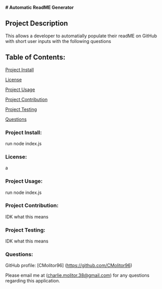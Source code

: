 **# Automatic ReadME Generator**

## Project Description
This allows a developer to automatially populate their readME on GitHub with short user inputs with the following questions

## Table of Contents:
[Project Install](#project-install)

[License](#license)

[Project Usage](#project-usage)

[Project Contribution](#project-contribution)

[Project Testing](#project-testing)

[Questions](#questions)

### Project Install:
run node index.js

### License:
a
### Project Usage:
run node index.js
### Project Contribution:
IDK what this means
### Project Testing:
IDK what this means
### Questions:
GitHub profile: [CMolitor96] (https://github.com/CMolitor96)

Please email me at (charlie.molitor.38@gmail.com) for any questions regarding this application.